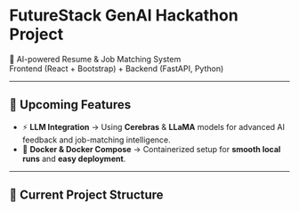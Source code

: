 # FutureStack GenAI Hackathon Project

🚀 AI-powered Resume & Job Matching System  
Frontend (React + Bootstrap) + Backend (FastAPI, Python)

---

## 🔮 Upcoming Features

- ⚡ **LLM Integration** → Using **Cerebras** & **LLaMA** models for advanced AI feedback and job-matching intelligence.
- 🐳 **Docker & Docker Compose** → Containerized setup for **smooth local runs** and **easy deployment**.

---

## 📂 Current Project Structure
